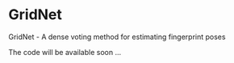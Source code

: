 # GridNet
GridNet - A dense voting method for estimating fingerprint poses

The code will be available soon ...